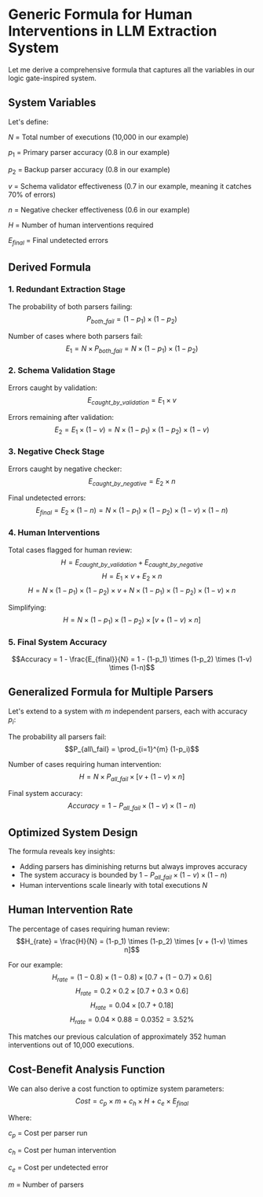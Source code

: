 # Generic Formula for Human Interventions in LLM Extraction System

Let me derive a comprehensive formula that captures all the variables in our logic gate-inspired system.

## System Variables
Let's define:

$N$ = Total number of executions (10,000 in our example)

$p_1$ = Primary parser accuracy (0.8 in our example)

$p_2$ = Backup parser accuracy (0.8 in our example)

$v$ = Schema validator effectiveness (0.7 in our example, meaning it catches 70\% of errors)

$n$ = Negative checker effectiveness (0.6 in our example)

$H$ = Number of human interventions required

$E_{final}$ = Final undetected errors

## Derived Formula
### 1. Redundant Extraction Stage
The probability of both parsers failing:
$$P_{both\_fail} = (1-p_1) \times (1-p_2)$$

Number of cases where both parsers fail:
$$E_1 = N \times P_{both\_fail} = N \times (1-p_1) \times (1-p_2)$$

### 2. Schema Validation Stage
Errors caught by validation:
$$E_{caught\_by\_validation} = E_1 \times v$$

Errors remaining after validation:
$$E_2 = E_1 \times (1-v) = N \times (1-p_1) \times (1-p_2) \times (1-v)$$

### 3. Negative Check Stage
Errors caught by negative checker:
$$E_{caught\_by\_negative} = E_2 \times n$$

Final undetected errors:
$$E_{final} = E_2 \times (1-n) = N \times (1-p_1) \times (1-p_2) \times (1-v) \times (1-n)$$

### 4. Human Interventions
Total cases flagged for human review:
$$H = E_{caught\_by\_validation} + E_{caught\_by\_negative}$$
$$H = E_1 \times v + E_2 \times n$$
$$H = N \times (1-p_1) \times (1-p_2) \times v + N \times (1-p_1) \times (1-p_2) \times (1-v) \times n$$

Simplifying:
$$H = N \times (1-p_1) \times (1-p_2) \times [v + (1-v) \times n]$$

### 5. Final System Accuracy
$$Accuracy = 1 - \frac{E_{final}}{N} = 1 - (1-p_1) \times (1-p_2) \times (1-v) \times (1-n)$$

## Generalized Formula for Multiple Parsers
Let's extend to a system with $m$ independent parsers, each with accuracy $p_i$:

The probability all parsers fail:
$$P_{all\_fail} = \prod_{i=1}^{m} (1-p_i)$$

Number of cases requiring human intervention:
$$H = N \times P_{all\_fail} \times [v + (1-v) \times n]$$

Final system accuracy:
$$Accuracy = 1 - P_{all\_fail} \times (1-v) \times (1-n)$$

## Optimized System Design
The formula reveals key insights:

- Adding parsers has diminishing returns but always improves accuracy
- The system accuracy is bounded by $1 - P_{all\_fail} \times (1-v) \times (1-n)$
- Human interventions scale linearly with total executions $N$

## Human Intervention Rate
The percentage of cases requiring human review:
$$H_{rate} = \frac{H}{N} = (1-p_1) \times (1-p_2) \times [v + (1-v) \times n]$$

For our example:
$$H_{rate} = (1-0.8) \times (1-0.8) \times [0.7 + (1-0.7) \times 0.6]$$
$$H_{rate} = 0.2 \times 0.2 \times [0.7 + 0.3 \times 0.6]$$
$$H_{rate} = 0.04 \times [0.7 + 0.18]$$
$$H_{rate} = 0.04 \times 0.88 = 0.0352 = 3.52\%$$

This matches our previous calculation of approximately 352 human interventions out of 10,000 executions.

## Cost-Benefit Analysis Function
We can also derive a cost function to optimize system parameters:
$$Cost = c_p \times m + c_h \times H + c_e \times E_{final}$$

Where:

$c_p$ = Cost per parser run

$c_h$ = Cost per human intervention

$c_e$ = Cost per undetected error

$m$ = Number of parsers